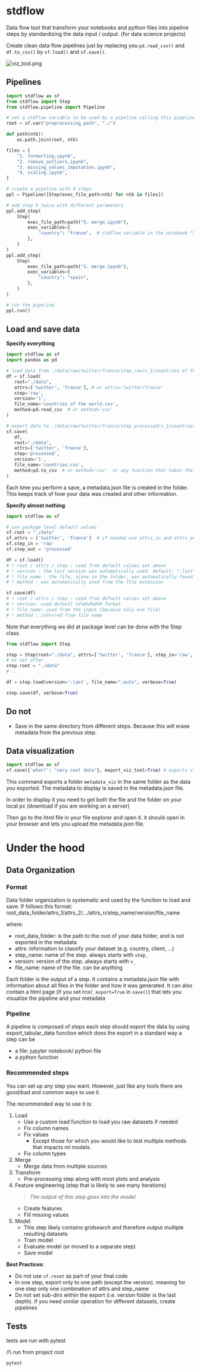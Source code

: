 # stdflow

Data flow tool that transform your notebooks and python files into pipeline steps by standardizing the data input /
output. (for data science projects)

Create clean data flow pipelines just by replacing you `pd.read_csv()` and `df.to_csv()` by `sf.load()` and `sf.save()`.

![viz_tool.png](res%2Fviz_tool.png)

## Pipelines

```python
import stdflow as sf
from stdflow import Step
from stdflow.pipeline import Pipeline

# set a stdflow variable to be used by a pipeline calling this pipeline notebook
root = sf.var("preprocessing_path", "./")  

def path(ntb):
    os.path.join(root, ntb)

files = [
    "1. formatting.ipynb",
    "2. remove_outliers.ipynb",
    "3. missing_values_imputation.ipynb",
    "4. scaling.ipynb",
]

# create a pipeline with 4 steps
ppl = Pipeline([Step(exec_file_path=ntb) for ntb in files])

# add step 5 twice with different parameters
ppl.add_step(
    Step(
        exec_file_path=path("5. merge.ipynb"),
        exec_variables={
            "country": "france",  # stdflow variable in the notebook "5. merge.ipynb" is configurable
        },
    )
)
ppl.add_step(
    Step(
        exec_file_path=path("5. merge.ipynb"),
        exec_variables={
            "country": "spain",
        },
    )
)

# run the pipeline
ppl.run()
```

## Load and save data

**Specify everything**

```python
import stdflow as sf
import pandas as pd

# load data from ./data/raw/twitter/france/step_raw/v_1/countries of the world.csv
df = sf.load(
   root="./data", 
   attrs=['twitter', 'france'], # or attrs='twitter/france'
   step='raw', 
   version='1', 
   file_name='countries of the world.csv',
   method=pd.read_csv  # or method='csv'
)

# export data to ./data/raw/twitter/france/step_processed/v_1/countries.csv
sf.save(
   df, 
   root="./data", 
   attrs=['twitter', 'france'], 
   step='processed', 
   version='1', 
   file_name='countries.csv', 
   method=pd.to_csv  # or method='csv'  or any function that takes the object to export as first input 
)
```

Each time you perform a save, a metadata.json file is created in the folder.
This keeps track of how your data was created and other information.

**Specify almost nothing**

```python
import stdflow as sf

# use package level default values
sf.root = "./data"
sf.attrs = ['twitter', 'france']  # if needed use attrs_in and attrs_out
sf.step_in = 'raw'
sf.step_out = 'processed'

df = sf.load()  
# ! root / attrs / step : used from default values set above
# ! version : the last version was automatically used. default: ":last"
# ! file_name : the file, alone in the folder, was automatically found
# ! method : was automatically used from the file extension

sf.save(df)
# ! root / attrs / step : used from default values set above
# ! version: used default %Y%m%d%H%M format
# ! file_name: used from the input (because only one file)
# ! method : inferred from file name

```

Note that everything we did at package level can be done with the Step class
```python
from stdflow import Step

step = Step(root="./data", attrs=['twitter', 'france'], step_in='raw', step_out='processed')
# or set after
step.root = "./data"
# ...

df = step.load(version=':last', file_name=":auto", verbose=True)

step.save(df, verbose=True)
```
## Do not

- Save in the same directory from different steps. Because this will erase metadata from the previous step.

## Data visualization

```python
import stdflow as sf
sf.save({'what?': "very cool data"}, export_viz_tool=True) # exports viz folder
```

This command exports a folder `metadata_viz` in the same folder as the data you exported.
The metadata to display is saved in the metadata.json file.

In order to display it you need to get both the file and the folder on your local pc (download if you are working on a server)

Then go to the html file in your file explorer and open it. it should open in your browser and lets you upload the metadata.json file.

# Under the hood

## Data Organization

### Format

Data folder organization is systematic and used by the function to load and save.
If follows this format:
root_data_folder/attrs_1/attrs_2/.../attrs_n/step_name/version/file_name

where:

- root_data_folder: is the path to the root of your data folder, and is not exported in the metadata
- attrs: information to classify your dataset (e.g. country, client, ...)
- step_name: name of the step. always starts with `step_`
- version: version of the step. always starts with `v_`
- file_name: name of the file. can be anything

Each folder is the output of a step. It contains a metadata.json file with information about all files in the folder
and how it was generated.
It can also contain a html page (if you set `html_export=True` in `save()`) that lets you visualize the pipeline and your metadata


### Pipeline

A pipeline is composed of steps
each step should export the data by using export_tabular_data function which does the export in a standard way
a step can be

- a file: jupyter notebook/ python file
- a python function


### Recommended steps

You can set up any step you want. However, just like any tools there are good/bad and common ways to use it.

The recommended way to use it is:

1. Load
    - Use a custom load function to load you raw datasets if needed
    - Fix column names
    - Fix values
        - Except those for which you would like to test multiple methods that impacts ml models.
    - Fix column types
2. Merge
    - Merge data from multiple sources
3. Transform
    - Pre-processing step along with most plots and analysis
4. Feature engineering (step that is likely to see many iterations)
   > *The output of this step goes into the model*
    - Create features
    - Fill missing values
5. Model
    - This step likely contains gridsearch and therefore output multiple resulting datasets
    - Train model
    - Evaluate model (or moved to a separate step)
    - Save model

**Best Practices**:
- Do not use ```sf.reset``` as part of your final code
- In one step, export only to one path (except the version). meaning for one step only one combination of attrs and step_name
- Do not set sub-dirs within the export (i.e. version folder is the last depth). if you need similar operation 
  for different datasets, create pipelines


## Tests

tests are run with pytest

/!\ run from project root

```bash
pytest
```